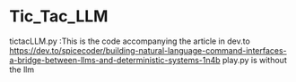 ﻿# Tic_Tac_LLM
tictacLLM.py    :This is the code accompanying the article in dev.to
https://dev.to/spicecoder/building-natural-language-command-interfaces-a-bridge-between-llms-and-deterministic-systems-1n4b
play.py is without the llm
